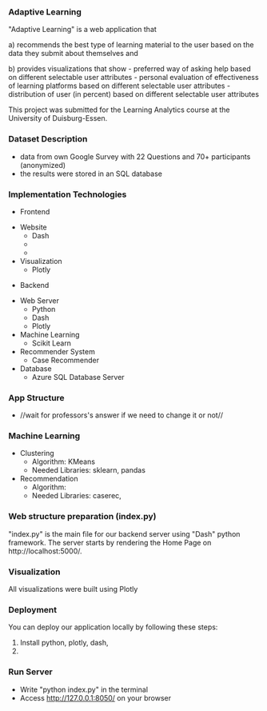 
### Adaptive Learning

"Adaptive Learning" is a web application that

 a) recommends the best type of learning material to the user based on the data they submit about themselves and

 b) provides visualizations that show
      - preferred way of asking help based on different selectable user attributes
      - personal evaluation of effectiveness of learning platforms based on different selectable user attributes
      - distribution of user (in percent) based on different selectable user attributes

This project was submitted for the Learning Analytics course at the University of Duisburg-Essen.


### Dataset Description

 * data from own Google Survey with 22 Questions and 70+ participants (anonymized)
 * the results were stored in an SQL database 


### Implementation Technologies

 * Frontend
  + Website
    + Dash
    + 
    + 
  + Visualization
    + Plotly
 * Backend
  + Web Server
    + Python
    + Dash
    + Plotly
  + Machine Learning
    + Scikit Learn
  + Recommender System
    + Case Recommender
  + Database
    + Azure SQL Database Server

### App Structure

 * //wait for professors's answer if we need to change it or not//

### Machine Learning

 * Clustering
    + Algorithm: KMeans
    + Needed Libraries: sklearn, pandas
 * Recommendation
    + Algorithm:
    + Needed Libraries: caserec, 

### Web structure preparation (index.py)

"index.py" is the main file for our backend server using "Dash" python framework. The server starts by rendering the Home Page on http://localhost:5000/.


### Visualization

All visualizations were built using Plotly


### Deployment

You can deploy our application locally by following these steps:

 1. Install python, plotly, dash,
 2. 


### Run Server

 - Write "python index.py" in the terminal
 - Access http://127.0.0.1:8050/ on your browser










